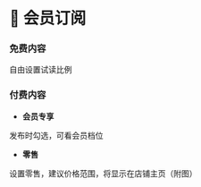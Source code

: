 # 📧 会员订阅

### 免费内容

自由设置试读比例

### 付费内容

* **会员专享**

发布时勾选，可看会员档位

* **零售**

设置零售，建议价格范围，将显示在店铺主页（附图）
